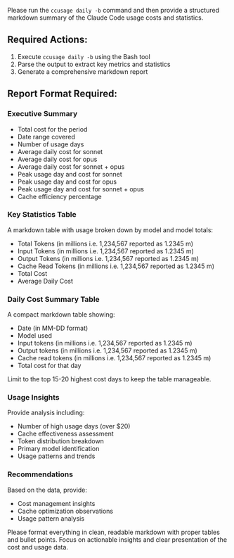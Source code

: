 Please run the `ccusage daily -b` command and then provide a structured markdown summary of the Claude Code usage costs and statistics.

## Required Actions:
1. Execute `ccusage daily -b` using the Bash tool
2. Parse the output to extract key metrics and statistics
3. Generate a comprehensive markdown report

## Report Format Required:

### Executive Summary
- Total cost for the period
- Date range covered
- Number of usage days
- Average daily cost for sonnet
- Average daily cost for opus
- Average daily cost for sonnet + opus
- Peak usage day and cost for sonnet
- Peak usage day and cost for opus
- Peak usage day and cost for sonnet + opus
- Cache efficiency percentage

### Key Statistics Table
A markdown table with usage broken down by model and model totals:
- Total Tokens (in millions i.e. 1,234,567 reported as 1.2345 m)
- Input Tokens (in millions i.e. 1,234,567 reported as 1.2345 m)
- Output Tokens (in millions i.e. 1,234,567 reported as 1.2345 m)
- Cache Read Tokens (in millions i.e. 1,234,567 reported as 1.2345 m)
- Total Cost
- Average Daily Cost

### Daily Cost Summary Table
A compact markdown table showing:
- Date (in MM-DD format)
- Model used
- Input tokens (in millions i.e. 1,234,567 reported as 1.2345 m)
- Output tokens (in millions i.e. 1,234,567 reported as 1.2345 m)
- Cache read tokens (in millions i.e. 1,234,567 reported as 1.2345 m)
- Total cost for that day

Limit to the top 15-20 highest cost days to keep the table manageable.

### Usage Insights
Provide analysis including:
- Number of high usage days (over $20)
- Cache effectiveness assessment
- Token distribution breakdown
- Primary model identification
- Usage patterns and trends

### Recommendations
Based on the data, provide:
- Cost management insights
- Cache optimization observations
- Usage pattern analysis

Please format everything in clean, readable markdown with proper tables and bullet points. Focus on actionable insights and clear presentation of the cost and usage data.